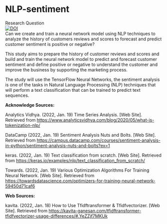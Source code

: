 # NLP-sentiment
Research Question<br/>
[![DOI](https://zenodo.org/badge/DOI/10.5281/zenodo.7552959.svg)](https://doi.org/10.5281/zenodo.7552959)
<br/>
Can we create and train a neural network model using NLP techniques to analyze the history of customers reviews and scores to forecast and predict customer sentiment is positive or negative?

This study aims to prepare the history of customer reviews and scores and build and train the neural network model to predict and forecast customer sentiment and define positive or negative to understand the customer and improve the business by supporting the marketing process.

The study will use the TensorFlow Neural Networks, the sentiment analysis is one of the tasks in Natural Language Processing (NLP) techniques that will perform a text classification that can be trained to predict text sequences.


<b>Acknowledge Sources:</b>
<p>Analytics Vidhya. (2022, Jan. 19) Time Series Analysis. [Web Site].  Retrieved from <a href="https://www.analyticsvidhya.com/blog/2020/05/what-is-tokenization-nlp/">https://www.analyticsvidhya.com/blog/2020/05/what-is-tokenization-nlp/</a>

<p>DataCamp (2022, Jan. 19) Sentiment Analysis Nuts and Bolts. [Web Site].  Retrieved from <a href="https://campus.datacamp.com/courses/sentiment-analysis-in-python/sentiment-analysis-nuts-and-bolts?ex=1">https://campus.datacamp.com/courses/sentiment-analysis-in-python/sentiment-analysis-nuts-and-bolts?ex=1</a>

<p>keras. (2022, Jan. 19) Text classification from scratch. [Web Site].  Retrieved from <a href="https://keras.io/examples/nlp/text_classification_from_scratch/">https://keras.io/examples/nlp/text_classification_from_scratch/</a>

<p>Towards. (2022, Jan. 19) Various Optimization Algorithms For Training Neural Network. [Web Site].  Retrieved from <a href="https://towardsdatascience.com/optimizers-for-training-neural-network-59450d71caf6">https://towardsdatascience.com/optimizers-for-training-neural-network-59450d71caf6</a>    

<b>Web Sources:</b>
    
<p>kavita. (2022, Jan. 18) How to Use Tfidftransformer & Tfidfvectorizer. [Web Site].  Retrieved from <a href="https://kavita-ganesan.com/tfidftransformer-tfidfvectorizer-usage-differences/#.YeZZjf7MKUk">https://kavita-ganesan.com/tfidftransformer-tfidfvectorizer-usage-differences/#.YeZZjf7MKUk</a>
        